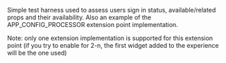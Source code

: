 Simple test harness used to assess users sign in status, available/related props and their availability. Also an example of the APP_CONFIG_PROCESSOR extension point implementation.

Note: only one extension implementation is supported for this extension point (if you try to enable for 2-n, the first widget added to the experience will be the one used)
